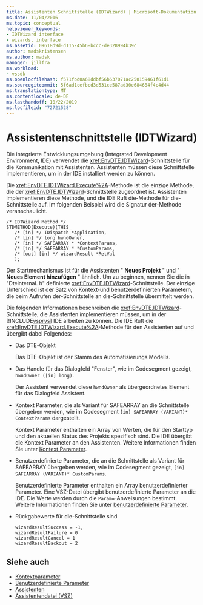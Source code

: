 ```yaml
---
title: Assistenten Schnittstelle (IDTWizard) | Microsoft-Dokumentation
ms.date: 11/04/2016
ms.topic: conceptual
helpviewer_keywords:
- IDTWizard interface
- wizards, interface
ms.assetid: 09618d9d-d115-45b6-bccc-de328994b39c
author: madskristensen
ms.author: madsk
manager: jillfra
ms.workload:
- vssdk
ms.openlocfilehash: f571fbd0a68ddbf56b637071ac250159461f61d1
ms.sourcegitcommit: 5f6ad1cefbcd3d531ce587ad30e684684f4c4d44
ms.translationtype: MT
ms.contentlocale: de-DE
ms.lasthandoff: 10/22/2019
ms.locfileid: "72721528"
---
```

# <a name="wizard-interface-idtwizard"></a>Assistentenschnittstelle (IDTWizard)
Die integrierte Entwicklungsumgebung (Integrated Development Environment, IDE) verwendet die <xref:EnvDTE.IDTWizard>-Schnittstelle für die Kommunikation mit Assistenten. Assistenten müssen diese Schnittstelle implementieren, um in der IDE installiert werden zu können.

 Die <xref:EnvDTE.IDTWizard.Execute%2A>-Methode ist die einzige Methode, die der <xref:EnvDTE.IDTWizard>-Schnittstelle zugeordnet ist. Assistenten implementieren diese Methode, und die IDE Ruft die-Methode für die-Schnittstelle auf. Im folgenden Beispiel wird die Signatur der-Methode veranschaulicht.

```
/* IDTWizard Method */
STDMETHOD(Execute)(THIS_
   /* [in] */ IDispatch *Application,
   /* [in] */ long hwndOwner,
   /* [in] */ SAFEARRAY * *ContextParams,
   /* [in] */ SAFEARRAY * *CustomParams,
   /* [out] [in] */ wizardResult *RetVal
   );
```

 Der Startmechanismus ist für die Assistenten " **Neues Projekt** " und " **Neues Element hinzufügen** " ähnlich. Um zu beginnen, nennen Sie die in "Dteinternal. h" definierte <xref:EnvDTE.IDTWizard>-Schnittstelle. Der einzige Unterschied ist der Satz von Kontext-und benutzerdefinierten Parametern, die beim Aufrufen der-Schnittstelle an die-Schnittstelle übermittelt werden.

 Die folgenden Informationen beschreiben die <xref:EnvDTE.IDTWizard>-Schnittstelle, die Assistenten implementieren müssen, um in der [!INCLUDE[vsprvs](../../code-quality/includes/vsprvs_md.md)] IDE arbeiten zu können. Die IDE Ruft die <xref:EnvDTE.IDTWizard.Execute%2A>-Methode für den Assistenten auf und übergibt dabei Folgendes:

- Das DTE-Objekt

     Das DTE-Objekt ist der Stamm des Automatisierungs Modells.

- Das Handle für das Dialogfeld "Fenster", wie im Codesegment gezeigt, `hwndOwner ([in] long)`.

     Der Assistent verwendet diese `hwndOwner` als übergeordnetes Element für das Dialogfeld Assistent.

- Kontext Parameter, die als Variant für SAFEARRAY an die Schnittstelle übergeben werden, wie im Codesegment `[in] SAFEARRAY (VARIANT)* ContextParams` dargestellt.

     Kontext Parameter enthalten ein Array von Werten, die für den Starttyp und den aktuellen Status des Projekts spezifisch sind. Die IDE übergibt die Kontext Parameter an den Assistenten. Weitere Informationen finden Sie unter [Kontext Parameter](../../extensibility/internals/context-parameters.md).

- Benutzerdefinierte Parameter, die an die Schnittstelle als Variant für SAFEARRAY übergeben werden, wie im Codesegment gezeigt, `[in] SAFEARRAY (VARIANT)* CustomParams`.

     Benutzerdefinierte Parameter enthalten ein Array benutzerdefinierter Parameter. Eine VSZ-Datei übergibt benutzerdefinierte Parameter an die IDE. Die Werte werden durch die `Param=`-Anweisungen bestimmt. Weitere Informationen finden Sie unter [benutzerdefinierte Parameter](../../extensibility/internals/custom-parameters.md).

- Rückgabewerte für die-Schnittstelle sind

    ```
    wizardResultSuccess = -1,
    wizardResultFailure = 0
    wizardResultCancel = 1
    wizardResultBackout = 2
    ```

## <a name="see-also"></a>Siehe auch
- [Kontextparameter](../../extensibility/internals/context-parameters.md)
- [Benutzerdefinierte Parameter](../../extensibility/internals/custom-parameters.md)
- [Assistenten](../../extensibility/internals/wizards.md)
- [Assistentendatei (VSZ)](../../extensibility/internals/wizard-dot-vsz-file.md)